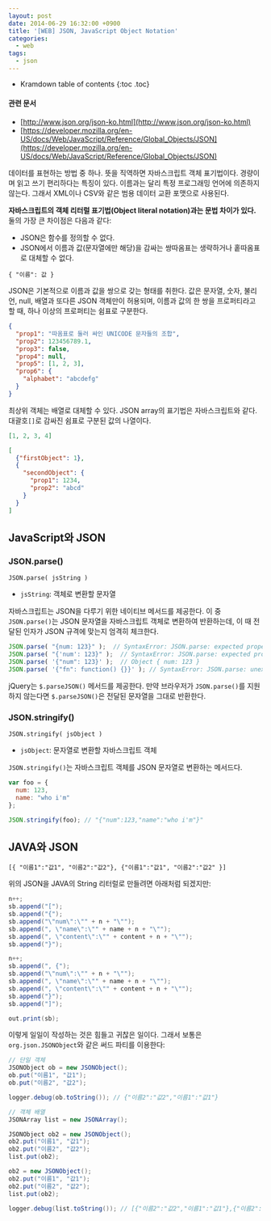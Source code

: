 ```yaml
---
layout: post
date: 2014-06-29 16:32:00 +0900
title: '[WEB] JSON, JavaScript Object Notation'
categories:
  - web
tags:
  - json
---
```


* Kramdown table of contents
{:toc .toc}

#### 관련 문서

- [http://www.json.org/json-ko.html](http://www.json.org/json-ko.html)
- [https://developer.mozilla.org/en-US/docs/Web/JavaScript/Reference/Global_Objects/JSON](https://developer.mozilla.org/en-US/docs/Web/JavaScript/Reference/Global_Objects/JSON)

데이터를 표현하는 방법 중 하나. 뜻을 직역하면 자바스크립트 객체 표기법이다. 경량이며 읽고 쓰기 편리하다는 특징이 있다. 이름과는 달리 특정 프로그래밍 언어에 의존하지 않는다. 그래서 XML이나 CSV와 같은 범용 데이터 교환 포맷으로 사용된다.

**자바스크립트의 객체 리터럴 표기법(Object literal notation)과는 문법 차이가 있다.** 둘의 가장 큰 차이점은 다음과 같다:

- JSON은 함수를 정의할 수 없다.
- JSON에서 이름과 값(문자열에만 해당)을 감싸는 쌍따옴표는 생략하거나 홑따옴표로 대체할 수 없다.

```
{ "이름": 값 }
```

JSON은 기본적으로 이름과 값을 쌍으로 갖는 형태를 취한다. 값은 문자열, 숫자, 불리언, null, 배열과 또다른 JSON 객체만이 허용되며, 이름과 값의 한 쌍을 프로퍼티라고 할 때, 하나 이상의 프로퍼티는 쉼표로 구분한다.

```json
{
  "prop1": "따옴표로 둘러 싸인 UNICODE 문자들의 조합",
  "prop2": 123456789.1,
  "prop3": false,
  "prop4": null,
  "prop5": [1, 2, 3],
  "prop6": {
    "alphabet": "abcdefg"
  }
}
```

최상위 객체는 배열로 대체할 수 있다. JSON array의 표기법은 자바스크립트와 같다. 대괄호`[]`로 감싸진 쉼표로 구분된 값의 나열이다.

```json
[1, 2, 3, 4]
```

```json
[
  {"firstObject": 1},
  {
    "secondObject": {
      "prop1": 1234,
      "prop2": "abcd"
    }
  }
]
```

## JavaScript와 JSON

### JSON.parse()

```
JSON.parse( jsString )
```

- `jsString`: 객체로 변환할 문자열


자바스크립트는 JSON을 다루기 위한 네이티브 메서드를 제공한다. 이 중 `JSON.parse()`는 JSON 문자열을 자바스크립트 객체로 변환하여 반환하는데, 이 때 전달된 인자가 JSON 규격에 맞는지 엄격히 체크한다.

```js
JSON.parse( "{num: 123}" );  // SyntaxError: JSON.parse: expected property name or '}'
JSON.parse( "{'num': 123}" );  // SyntaxError: JSON.parse: expected property name or '}'
JSON.parse( '{"num": 123}' );  // Object { num: 123 }
JSON.parse( '{"fn": function() {}}' ); // SyntaxError: JSON.parse: unexpected keyword at line 1 column 9 of the JSON data
```

jQuery는 `$.parseJSON()` 메서드를 제공한다. 만약 브라우저가 `JSON.parse()`를 지원하지 않는다면 `$.parseJSON()`은 전달된 문자열을 그대로 반환한다.

### JSON.stringify()

```
JSON.stringify( jsObject )
```

- `jsObject`: 문자열로 변환할 자바스크립트 객체

`JSON.stringify()`는 자바스크립트 객체를 JSON 문자열로 변환하는 메서드다.

```js
var foo = {
  num: 123,
  name: "who i'm"
};

JSON.stringify(foo); // "{"num":123,"name":"who i'm"}"
```

## JAVA와 JSON

```
[{ "이름1":"값1", "이름2":"값2"}, {"이름1":"값1", "이름2":"값2" }]
```

위의 JSON을 JAVA의 String 리터럴로 만들려면 아래처럼 되겠지만:

```java
n++;
sb.append("[");
sb.append("{");
sb.append("\"num\":\"" + n + "\"");
sb.append(", \"name\":\"" + name + n + "\"");
sb.append(", \"content\":\"" + content + n + "\"");
sb.append("}");

n++;
sb.append(", {");
sb.append("\"num\":\"" + n + "\"");
sb.append(", \"name\":\"" + name + n + "\"");
sb.append(", \"content\":\"" + content + n + "\"");
sb.append("}");
sb.append("]");

out.print(sb);
```

이렇게 일일이 작성하는 것은 힘들고 귀찮은 일이다. 그래서 보통은 `org.json.JSONObject`와 같은 써드 파티를 이용한다:

```java
// 단일 객체
JSONObject ob = new JSONObject();
ob.put("이름1", "값1");
ob.put("이름2", "값2");

logger.debug(ob.toString()); // {"이름2":"값2","이름1":"값1"}

// 객체 배열
JSONArray list = new JSONArray();

JSONObject ob2 = new JSONObject();
ob2.put("이름1", "값1");
ob2.put("이름2", "값2");
list.put(ob2);

ob2 = new JSONObject();
ob2.put("이름1", "값1");
ob2.put("이름2", "값2");
list.put(ob2);

logger.debug(list.toString()); // [{"이름2":"값2","이름1":"값1"},{"이름2":"값2","이름1":"값1"}]
```
